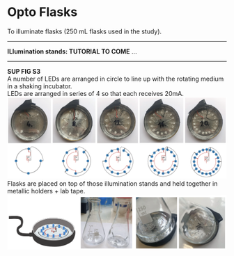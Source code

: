 # Opto Flasks
To illuminate flasks (250 mL flasks used in the study). </br>

___
**ILlumination stands: TUTORIAL TO COME** ...
___
**SUP FIG S3** </br>
A number of LEDs are arranged in circle to line up with the rotating medium in a shaking incubator. </br>
LEDs are arranged in series of 4 so that each receives 20mA. 
![](FIGS3A_optoflasks.png)
Flasks are placed on top of those illumination stands and held together in metallic holders + lab tape. 
![](FIGS3B_optoflasks.png)
